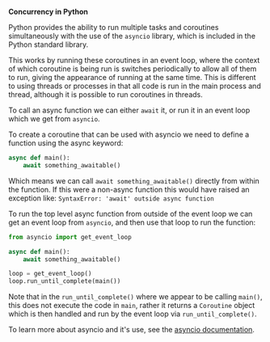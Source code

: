 **Concurrency in Python**

Python provides the ability to run multiple tasks and coroutines simultaneously with the use of the `asyncio` library, which is included in the Python standard library.

This works by running these coroutines in an event loop, where the context of which coroutine is being run is switches periodically to allow all of them to run, giving the appearance of running at the same time. This is different to using threads or processes in that all code is run in the main process and thread, although it is possible to run coroutines in threads.

To call an async function we can either `await` it, or run it in an event loop which we get from `asyncio`.

To create a coroutine that can be used with asyncio we need to define a function using the async keyword:
```py
async def main():
    await something_awaitable()
```
Which means we can call `await something_awaitable()` directly from within the function. If this were a non-async function this would have raised an exception like: `SyntaxError: 'await' outside async function`

To run the top level async function from outside of the event loop we can get an event loop from `asyncio`, and then use that loop to run the function:
```py
from asyncio import get_event_loop

async def main():
    await something_awaitable()

loop = get_event_loop()
loop.run_until_complete(main())
```
Note that in the `run_until_complete()` where we appear to be calling `main()`, this does not execute the code in `main`, rather it returns a `Coroutine` object which is then handled and run by the event loop via `run_until_complete()`.

To learn more about asyncio and it's use, see the [asyncio documentation](https://docs.python.org/3/library/asyncio.html).
